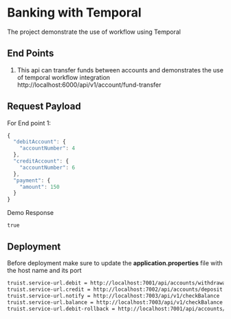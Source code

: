 # Banking with Temporal

The project demonstrate the use of workflow using Temporal




## End Points
1. This api can transfer funds between accounts and demonstrates the use of temporal workflow integration 
http://localhost:6000/api/v1/account/fund-transfer




## Request Payload
For End point 1:
```javascript
{
  "debitAccount": {
    "accountNumber": 4
  },
  "creditAccount": {
    "accountNumber": 6
  },
  "payment": {
    "amount": 150
  }
}
```
Demo Response
```
true
```

## Deployment

Before deployment make sure to update the **application.properties** file with the host name and its port


```bash
truist.service-url.debit = http://localhost:7001/api/accounts/withdrawal
truist.service-url.credit = http://localhost:7002/api/accounts/deposit
truist.service-url.notify = http://localhost:7003/api/v1/checkBalance
truist.service-url.balance = http://localhost:7003/api/v1/checkBalance
truist.service-url.debit-rollback = http://localhost:7001/api/accounts/withdrawrollback
```

